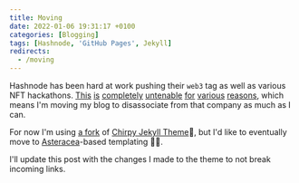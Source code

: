 ```yaml
---
title: Moving
date: 2022-01-06 19:31:17 +0100
categories: [Blogging]
tags: [Hashnode, 'GitHub Pages', Jekyll]
redirects:
  - /moving
---
```


Hashnode has been hard at work pushing their `web3` tag as well as various NFT hackathons. [This]() [is]() [completely]() [untenable]() [for]() [various]() [reasons](), which means I'm moving my blog to disassociate from that company as much as I can.

For now I'm using [a fork](https://github.com/Tamschi/jekyll-theme-chirpy-custom) of [Chirpy Jekyll Theme](https://github.com/cotes2020/jekyll-theme-chirpy#readme)💎, but I'd like to eventually move to [Asteracea](https://github.com/Tamschi/Asteracea#readme)-based templating 🌼🦀.

I'll update this post with the changes I made to the theme to not break incoming links.
